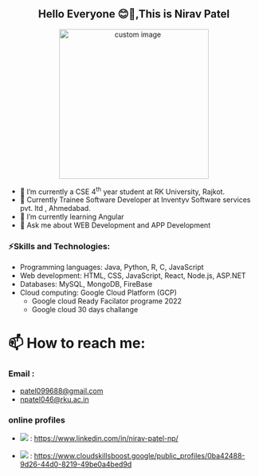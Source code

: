 # <h2 align="center"> Hello Everyone 😊👋,This is Nirav Patel </h2>
<p align="center">
  <img src="https://user-images.githubusercontent.com/90965107/216408397-75ddead8-76a3-4c96-8d42-ec15befe01c8.gif" height="300px" width="300px" alt="custom image"/>
</p>

<!--
**NIRAV-PATEL-15/NIRAV-PATEL-15** is a ✨ _special_ ✨ repository because its `README.md` (this file) appears on your GitHub profile.
-->
<!--
Here are some ideas to get you started:
-->
- 🔭 I’m currently a CSE 4<sup>th</sup> year student at RK University, Rajkot.
- 🔭 Currently Trainee Software Developer at Inventyv Software services pvt. ltd , Ahmedabad. 
- 🌱 I’m currently learning Angular
- 💬 Ask me about WEB Development and APP Development
### ⚡Skills and Technologies:
+ Programming languages: Java, Python, R, C, JavaScript
+ Web development: HTML, CSS, JavaScript, React, Node.js, ASP.NET
+ Databases: MySQL, MongoDB, FireBase
+ Cloud computing:  Google Cloud Platform (GCP) 
  - Google cloud Ready Facilator programe 2022
  - Google cloud 30 days challange
  
# 📫 How to reach me: 
### Email : 
- patel099688@gmail.com
- npatel046@rku.ac.in
### online profiles
- <img src="https://img.shields.io/badge/LinkedIn-0077B5?style=for-the-badge&logo=linkedin&logoColor=white" /> : https://www.linkedin.com/in/nirav-patel-np/
<!-- - <img src="https://img.shields.io/badge/Instagram-E4405F?style=for-the-badge&logo=instagram&logoColor=white" /> :  -->
- <img style="margin-top:2px;" src="https://img.shields.io/badge/Google_Cloud-4285F4?style=for-the-badge&logo=google-cloud&logoColor=white" />   :  https://www.cloudskillsboost.google/public_profiles/0ba42488-9d26-44d0-8219-49be0a4bed9d


